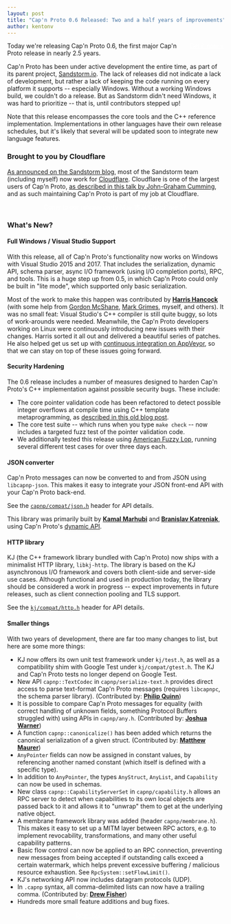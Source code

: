 ```yaml
---
layout: post
title: "Cap'n Proto 0.6 Released: Two and a half years of improvements"
author: kentonv
---
```


<div style="float: right"><a class="block_link" style="color: #fff"
href="{{site.baseurl}}install.html">Get it now &raquo;</a></div>

Today we're releasing Cap'n Proto 0.6, the first major Cap'n Proto release in nearly 2.5 years.

Cap'n Proto has been under active development the entire time, as part of its parent project, [Sandstorm.io](https://sandstorm.io). The lack of releases did not indicate a lack of development, but rather a lack of keeping the code running on every platform it supports -- especially Windows. Without a working Windows build, we couldn't do a release. But as Sandstorm didn't need Windows, it was hard to prioritize -- that is, until contributors stepped up!

Note that this release encompasses the core tools and the C++ reference implementation. Implementations in other languages have their own release schedules, but it's likely that several will be updated soon to integrate new language features.

### Brought to you by Cloudflare

[As announced on the Sandstorm blog](https://sandstorm.io/news/2017-03-13-joining-cloudflare), most of the Sandstorm team (including myself) now work for [Cloudflare](https://cloudflare.com). Cloudflare is one of the largest users of Cap'n Proto, [as described in this talk by John-Graham Cumming](https://youtu.be/LA-gNoxSLCE?t=12m47s), and as such maintaining Cap'n Proto is part of my job at Cloudflare.

<div style="text-align: center"><a class="block_link" style="color: #fff"
href="https://www.meetup.com/Sandstorm-SF-Bay-Area/events/239341254/">Come to our release party May 18 at Cloudflare SF</a></div>

### What's New?

#### Full Windows / Visual Studio Support

With this release, all of Cap'n Proto's functionality now works on Windows with Visual Studio 2015 and 2017. That includes the serialization, dynamic API, schema parser, async I/O framework (using I/O completion ports), RPC, and tools. This is a huge step up from 0.5, in which Cap'n Proto could only be built in "lite mode", which supported only basic serialization.

Most of the work to make this happen was contributed by [**Harris Hancock**](https://github.com/harrishancock) (with some help from [Gordon McShane](https://github.com/gordonmcshane), [Mark Grimes](https://github.com/mark-grimes), myself, and others). It was no small feat: Visual Studio's C++ compiler is still quite buggy, so lots of work-arounds were needed. Meanwhile, the Cap'n Proto developers working on Linux were continuously introducing new issues with their changes. Harris sorted it all out and delivered a beautiful series of patches. He also helped get us set up with [continuous integration on AppVeyor](https://ci.appveyor.com/project/kentonv/capnproto), so that we can stay on top of these issues going forward.

#### Security Hardening

The 0.6 release includes a number of measures designed to harden Cap'n Proto's C++ implementation against possible security bugs. These include:

* The core pointer validation code has been refactored to detect possible integer overflows at compile time using C++ template metaprogramming, as [described in this old blog post](https://capnproto.org/news/2015-03-02-security-advisory-and-integer-overflow-protection.html).
* The core test suite -- which runs when you type `make check` -- now includes a targeted fuzz test of the pointer validation code.
* We additionally tested this release using [American Fuzzy Lop](http://lcamtuf.coredump.cx/afl/), running several different test cases for over three days each.

#### JSON converter

Cap'n Proto messages can now be converted to and from JSON using `libcapnp-json`. This makes it easy to integrate your JSON front-end API with your Cap'n Proto back-end.

See the <code><a href="https://github.com/sandstorm-io/capnproto/blob/master/c++/src/capnp/compat/json.h">capnp/compat/json.h</a></code> header for API details.

This library was primarily built by [**Kamal Marhubi**](https://github.com/kamalmarhubi) and [**Branislav Katreniak**](https://github.com/katreniak), using Cap'n Proto's [dynamic API]({{site.baseurl}}cxx.html#dynamic-reflection).

#### HTTP library

KJ (the C++ framework library bundled with Cap'n Proto) now ships with a minimalist HTTP library, `libkj-http`. The library is based on the KJ asynchronous I/O framework and covers both client-side and server-side use cases. Although functional and used in production today, the library should be considered a work in progress -- expect improvements in future releases, such as client connection pooling and TLS support.

See the <code><a href="https://github.com/sandstorm-io/capnproto/blob/master/c++/src/kj/compat/http.h">kj/compat/http.h</a></code> header for API details.

#### Smaller things

With two years of development, there are far too many changes to list, but here are some more things:

* KJ now offers its own unit test framework under `kj/test.h`, as well as a compatibility shim with Google Test under `kj/compat/gtest.h`. The KJ and Cap'n Proto tests no longer depend on Google Test.
* New API `capnp::TextCodec` in `capnp/serialize-text.h` provides direct access to parse text-format Cap'n Proto messages (requires `libcapnpc`, the schema parser library). (Contributed by: [**Philip Quinn**](https://github.com/pqu))
* It is possible to compare Cap'n Proto messages for equality (with correct handling of unknown fields, something Protocol Buffers struggled with) using APIs in `capnp/any.h`. (Contributed by: [**Joshua Warner**](https://github.com/joshuawarner32))
* A function `capnp::canonicalize()` has been added which returns the canonical serialization of a given struct. (Contributed by: [**Matthew Maurer**](https://github.com/maurer))
* `AnyPointer` fields can now be assigned in constant values, by referencing another named constant (which itself is defined with a specific type).
* In addition to `AnyPointer`, the types `AnyStruct`, `AnyList`, and `Capability` can now be used in schemas.
* New class `capnp::CapabilityServerSet` in `capnp/capability.h` allows an RPC server to detect when capabilities to its own local objects are passed back to it and allows it to "unwrap" them to get at the underlying native object.
* A membrane framework library was added (header `capnp/membrane.h`). This makes it easy to set up a MITM layer between RPC actors, e.g. to implement revocability, transformations, and many other useful capability patterns.
* Basic flow control can now be applied to an RPC connection, preventing new messages from being accepted if outstanding calls exceed a certain watermark, which helps prevent excessive buffering / malicious resource exhaustion. See `RpcSystem::setFlowLimit()`.
* KJ's networking API now includes datagram protocols (UDP).
* In `.capnp` syntax, all comma-delimited lists can now have a trailing comma. (Contributed by: [**Drew Fisher**](https://github.com/zarvox))
* Hundreds more small feature additions and bug fixes.

<div style="text-align: center"><a class="block_link" style="color: #fff; width: 45%"
href="{{site.baseurl}}install.html">Download &raquo;</a> <a class="block_link" style="color: #fff; width: 45%"
href="https://www.meetup.com/Sandstorm-SF-Bay-Area/events/239341254/">Release Party &raquo;</a></div>
